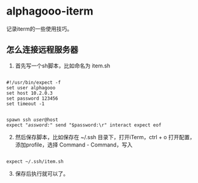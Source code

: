 # alphagooo-iterm
记录iterm的一些使用技巧。

## 怎么连接远程服务器
1. 首先写一个sh脚本，比如命名为 item.sh
<code>
#!/usr/bin/expect -f
set user alphagooo
set host 10.2.0.3
set password 123456
set timeout -1

spawn ssh $user@$host
expect "*assword:*"
send "$password:\r"
interact
expect eof
</code>

2. 然后保存脚本，比如保存在 ~/.ssh 目录下，打开iTerm，ctrl + o 打开配置，添加profile，选择 Command - Command，写入
<code>
expect ~/.ssh/item.sh
</code>

3. 保存后执行就可以了。
